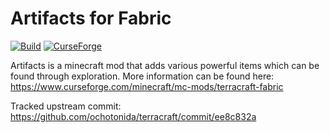 # Artifacts for Fabric
[![Build](https://github.com/florensie/artifacts-fabric/workflows/Build/badge.svg)](https://github.com/florensie/artifacts-fabric/actions)
[![CurseForge](http://cf.way2muchnoise.eu/full_401236_downloads.svg)](https://www.curseforge.com/minecraft/mc-mods/artifacts-fabric)

Artifacts is a minecraft mod that adds various powerful items which can be found through exploration. 
More information can be found here: https://www.curseforge.com/minecraft/mc-mods/terracraft-fabric

Tracked upstream commit: https://github.com/ochotonida/terracraft/commit/ee8c832a
